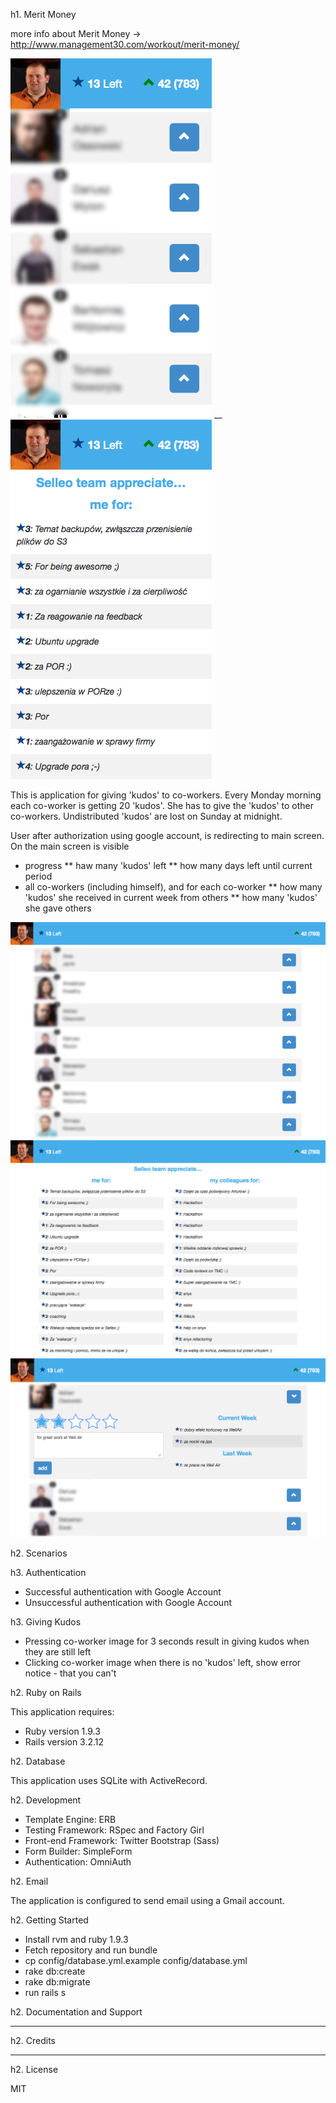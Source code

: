 h1. Merit Money

more info about Merit Money -> http://www.management30.com/workout/merit-money/

![](doc/assets/merit_money_coworkers_mobile.png)
__
![](doc/assets/merit_money_comments_mobile.png)

This is application for giving 'kudos' to co-workers. Every Monday morning each co-worker is getting 20 'kudos'.
She has to give the 'kudos' to other co-workers. Undistributed 'kudos' are lost on Sunday at midnight.

User after authorization using google account, is redirecting to main screen. On the main screen is visible

* progress
** haw many 'kudos' left
** how many days left until current period
* all co-workers (including himself), and for each co-worker
** how many 'kudos' she received in current week from others
** how many 'kudos' she gave others

![](doc/assets/merit_money_coworkers.png)
![](doc/assets/merit_money_comments.png)
![](doc/assets/merit_money_giving.png)

h2. Scenarios

h3. Authentication

* Successful authentication with Google Account
* Unsuccessful authentication with Google Account

h3. Giving Kudos

* Pressing co-worker image for 3 seconds result in giving kudos when they are still left
* Clicking co-worker image when there is no 'kudos' left, show error notice - that you can't

h2. Ruby on Rails

This application requires:

* Ruby version 1.9.3
* Rails version 3.2.12

h2. Database

This application uses SQLite with ActiveRecord.

h2. Development

* Template Engine: ERB
* Testing Framework: RSpec and Factory Girl
* Front-end Framework: Twitter Bootstrap (Sass)
* Form Builder: SimpleForm
* Authentication: OmniAuth

h2. Email

The application is configured to send email using a Gmail account.

h2. Getting Started

* Install rvm and ruby 1.9.3
* Fetch repository and run bundle
* cp config/database.yml.example config/database.yml
* rake db:create
* rake db:migrate
* run rails s

h2. Documentation and Support

***

h2. Credits

***

h2. License

MIT
